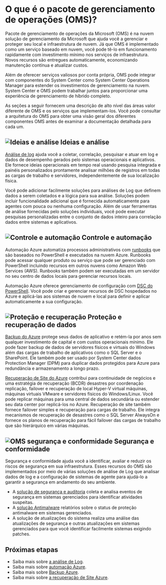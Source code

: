 <properties
   pageTitle="Visão geral do pacote de gerenciamento (OMS) operações | Microsoft Azure"
   description="Pacote de gerenciamento de operações da Microsoft (OMS) é na nuvem solução de gerenciamento da Microsoft que ajuda você a gerenciar e proteger seu local e infraestrutura de nuvem.  Este artigo identifica diferentes serviços incluídos no OMS e fornece links para o seu conteúdo detalhado."
   services="operations-management-suite"
   documentationCenter=""
   authors="bwren"
   manager="jwhit"
   editor="tysonn" />
<tags
   ms.service="operations-management-suite"
   ms.devlang="na"
   ms.topic="get-started-article"
   ms.tgt_pltfrm="na"
   ms.workload="infrastructure-services"
   ms.date="10/24/2016"
   ms.author="bwren" />

# <a name="what-is-operations-management-suite-oms"></a>O que é o pacote de gerenciamento de operações (OMS)?

Pacote de gerenciamento de operações da Microsoft (OMS) é na nuvem solução de gerenciamento da Microsoft que ajuda você a gerenciar e proteger seu local e infraestrutura de nuvem.  Já que OMS é implementado como um serviço baseado em nuvem, você pode tê-lo em funcionamento rapidamente com investimento mínimo nos serviços de infraestrutura.  Novos recursos são entregues automaticamente, economizando manutenção contínua e atualizar custos.

Além de oferecer serviços valiosos por conta própria, OMS pode integrar com componentes do System Center como System Center Operations Manager para estender os investimentos de gerenciamento na nuvem.  System Center e OMS podem trabalhar juntos para proporcionar uma experiência de gerenciamento de híbrido completo.

As seções a seguir fornecem uma descrição de alto nível das áreas valor diferente de OMS e os serviços que implementam-los.  Você pode consultar a arquitetura do OMS para obter uma visão geral dos diferentes componentes OMS antes de examinar a documentação detalhada para cada um.


## <a name="insight-and-analyticsmediaoperations-management-suite-overviewicon-insight-analyticspng-insight-and-analytics"></a>![Ideias e análise](media/operations-management-suite-overview/icon-insight-analytics.png) Ideias e análise

[Análise de log](http://azure.microsoft.com/documentation/services/log-analytics) ajuda você a coletar, correlação, pesquisar e atuar em log e dados de desempenho gerados pelo sistemas operacionais e aplicativos. Ele fornece ideias operacionais em tempo real usando pesquisa integrada e painéis personalizados prontamente analisar milhões de registros em todas as cargas de trabalho e servidores, independentemente de sua localização física.

Você pode adicionar facilmente soluções para análises de Log que definem dados a serem coletados e a lógica para sua análise.  Soluções podem incluir funcionalidade adicional que é fornecida automaticamente para agentes com pouca ou nenhuma configuração.  Além de usar ferramentas de análise fornecidas pelo soluções individuais, você pode executar pesquisas personalizadas entre o conjunto de dados inteiro para correlação dados entre sistemas e aplicativos.  


## <a name="automation--controlmediaoperations-management-suite-overviewicon-automation-controlpng-automation--control"></a>![Controle e automação](media/operations-management-suite-overview/icon-automation-control.png) Controle e automação

Automação Azure automatiza processos administrativos com [runbooks](../automation/automation-runbook-types.md) que são baseados no PowerShell e executados na nuvem Azure.  Runbooks pode acessar qualquer produto ou serviço que pode ser gerenciado com PowerShell incluindo recursos em outros nuvens como Amazon Web Services (AWS).  Runbooks também podem ser executadas em um servidor no seu centro de dados locais para gerenciar recursos locais.

Automação Azure oferece gerenciamento de configuração com [DSC do PowerShell](../automation/automation-dsc-overview.md).  Você pode criar e gerenciar recursos de DSC hospedados no Azure e aplicá-las aos sistemas de nuvem e local para definir e aplicar automaticamente a sua configuração.


## <a name="protection-and-recoverymediaoperations-management-suite-overviewicon-protection-recoverypng-protection-and-disaster-recovery"></a>![Proteção e recuperação](media/operations-management-suite-overview/icon-protection-recovery.png) Proteção e recuperação de dados

[Backup do Azure](http://azure.microsoft.com/documentation/services/backup) protege seus dados de aplicativo e retém-la por anos sem qualquer investimento de capital e com custos operacionais mínimo.  Ele pode fazer backup de dados de servidores físicos e virtuais do Windows além das cargas de trabalho de aplicativos como o SQL Server e o SharePoint.  Ele também pode ser usado por System Center dados Protection Manager (DPM) para duplicar dados protegidos para Azure para redundância e armazenamento a longo prazo.

[Recuperação de Site do Azure](http://azure.microsoft.com/documentation/services/site-recovery) contribui para continuidade de negócios e uma estratégia de recuperação (BCDR) desastres por coordenação replicação, failover e recuperação de local Hyper-V virtual máquinas, máquinas virtuais VMware e servidores físicos do Windows/Linux. Você pode replicar máquinas para uma central de dados secundária ou estender seu data center por replicá-los no Azure. Recuperação de site também fornece failover simples e recuperação para cargas de trabalho. Ele integra mecanismos de recuperação de desastres como o SQL Server AlwaysOn e fornece os planos de recuperação para fácil failover das cargas de trabalho que são hierárquico em várias máquinas.


## <a name="oms-security-and-compliancemediaoperations-management-suite-overviewicon-security-compliancepng-security-and-compliance"></a>![OMS segurança e conformidade](media/operations-management-suite-overview/icon-security-compliance.png) Segurança e conformidade
Segurança e conformidade ajuda você a identificar, avaliar e reduzir os riscos de segurança em sua infraestrutura.  Esses recursos do OMS são implementados por meio de várias soluções de análise de Log que analisar dados de log e a configuração de sistemas de agente para ajudá-lo a garantir a segurança em andamento do seu ambiente.

- A [solução de segurança e auditoria](oms-security-getting-started.md ) coleta e analisa eventos de segurança em sistemas gerenciados para identificar atividades suspeitas.
- A [solução Antimalware](log-analytics-malware.md ) relatórios sobre o status de proteção antimalware em sistemas gerenciados.  
- A solução de atualizações do sistema realiza uma análise das atualizações de segurança e outras atualizações em sistemas gerenciados para que você identificar facilmente sistemas exigindo patches.


## <a name="next-steps"></a>Próximas etapas
- Saiba mais sobre [a análise de Log](http://azure.microsoft.com/documentation/services/log-analytics).
- Saiba mais sobre [automação Azure](../automation/automation-intro.md).
- Saiba mais sobre [Backup Azure](http://azure.microsoft.com/documentation/services/backup).
- Saiba mais sobre [a recuperação de Site Azure](http://azure.microsoft.com/documentation/services/site-recovery).
